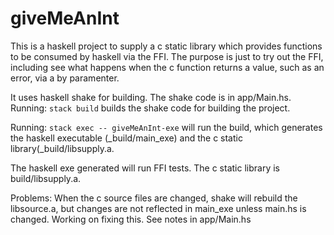 # giveMeAnInt

This is a haskell project to supply a c static library which provides functions to be consumed by haskell via the FFI.
The purpose is just to try out the FFI, including see what happens when the c function returns a value, such as an error, via a by paramenter.

It uses haskell shake for building. The shake code is in app/Main.hs.
Running: `stack build` builds the shake code for building the project.

Running: `stack exec -- giveMeAnInt-exe` will run the build, which generates the haskell executable (_build/main_exe) and the c static library(_build/libsupply.a.

The haskell exe generated will run FFI tests.
The c static library is build/libsupply.a.

Problems:
When the c source files are changed, shake will rebuild the libsource.a, but changes are not reflected in main_exe unless main.hs is changed.
Working on fixing this. See notes in app/Main.hs

